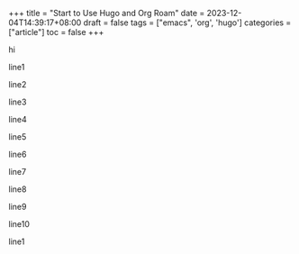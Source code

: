 +++
title = "Start to Use Hugo and Org Roam"
date = 2023-12-04T14:39:17+08:00
draft = false
tags = ["emacs", 'org', 'hugo']
categories = ["article"]
toc = false
+++

hi

line1

line2

line3
<!--more-->

line4

line5

line6

line7


line8

line9

line10

line1

